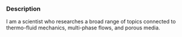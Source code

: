 ### Description

I am a scientist who researches a broad range of topics connected to thermo-fluid mechanics, multi-phase flows, and porous media.

<!--
## Some examples

### Particle-Resolved Direct Numerical Simulation with heat transfer using an immersed boundary method
[![PR-DNS](https://yt-embed.herokuapp.com/embed?v=Uka3h0it270)](https://www.youtube.com/watch?v=Uka3h0it270)

F. Municchi and S. Radl (2017) _Consistent Closures for Euler-Lagrange Models of Bi-Disperse Gas-Particle Suspensions Derived from Particle-Resolved Direct Numerical Simulations._ [International Journal of Heat and Mass Transfer 111 (August): 171–90.](https://www.sciencedirect.com/science/article/pii/S0017931016338996?via%3Dihub)

### Simulation of a fluidized bed using a filtered two-fluid model
[![fTFM](https://yt-embed.herokuapp.com/embed?v=ZSNi0CpT0pY)](https://www.youtube.com/watch?v=ZSNi0CpT0pY)

O. Daisey, F. Municchi, and J.H. Cloete (2020) _An opensource tool for filtered two-fluid simulations of fluidized gas-particle flows._ [APS-DFD 2020](https://www.researchgate.net/publication/346487286_An_opensource_tool_for_filtered_two-fluid_simulations_of_fluidized_gas-particle_flows)


**fmuni/fmuni** is a ✨ _special_ ✨ repository because its `README.md` (this file) appears on your GitHub profile.

Here are some ideas to get you started:

- 🔭 I’m currently working on ...
- 🌱 I’m currently learning ...
- 👯 I’m looking to collaborate on ...
- 🤔 I’m looking for help with ...
- 💬 Ask me about ...
- 📫 How to reach me: ...
- 😄 Pronouns: ...
- ⚡ Fun fact: ...
-->
